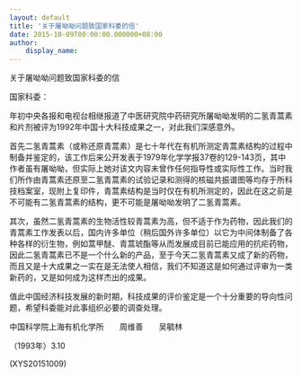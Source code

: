 ```yaml
---
layout: default
title: '关于屠呦呦问题致国家科委的信'
date: 2015-10-09T00:00:00.000000+08:00
author:
    display_name: 
---
```


关于屠呦呦问题致国家科委的信

国家科委：

年初中央各报和电视台相继报道了中医研究院中药研究所屠呦呦发明的二氢青蒿素和片剂被评为1992年中国十大科技成果之一，对此我们深感意外。

首先二氢青蒿素（或称还原青蒿素）是七十年代在有机所测定青蒿素结构的过程中制备并鉴定的，该工作后来公开发表于1979年化学学报37卷的129-143页，其中作者虽有屠呦呦，但实际上她对该文内容未曾作任何指导性或实际性工作。当时我们所作由青蒿素还原至二氢青蒿素的试验记录和测得的核磁共振谱图等均存于所科技档案室，现附上复印件，青蒿素结构是当时仅在有机所测定的，因此在这之前是不可能有二氢青蒿素的结构，更不可能是屠呦呦发明了二氢青蒿素。

其次，虽然二氢青蒿素的生物活性较青蒿素为高，但不适于作为药物，因此我们的青蒿素工作发表以后，国内许多单位（稍后国外许多单位）以它为中间体制备了各种各样的衍生物，例如蒿甲醚、青蒿琥酯等从而发展成目前已能应用的抗疟药物，因此二氢青蒿素已不是一个什么新的产品，至于今天二氢青蒿素又成了新的药物，而且又是十大成果之一实在是无法使人相信，我们不知道这是如何通过评审为一类新药的，又是如何成为这样杰出的成果。

值此中国经济科技发展的新时期，科技成果的评价鉴定是一个十分重要的导向性问题，希望科委能对此事组织必要的调查处理。

中国科学院上海有机化学所　　周维善　　吴毓林

（1993年）3.10

(XYS20151009)

